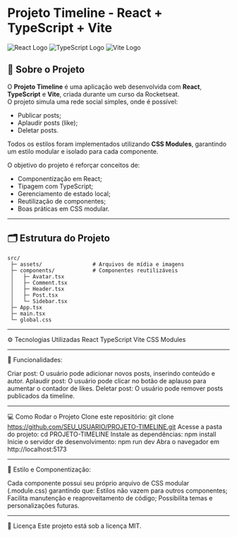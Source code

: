 # Projeto Timeline - React + TypeScript + Vite

![React Logo](https://img.shields.io/badge/React-20232A?style=for-the-badge&logo=react&logoColor=61DAFB)
![TypeScript Logo](https://img.shields.io/badge/TypeScript-007ACC?style=for-the-badge&logo=typescript&logoColor=white)
![Vite Logo](https://img.shields.io/badge/Vite-646CFF?style=for-the-badge&logo=vite&logoColor=white)

## 📌 Sobre o Projeto

O **Projeto Timeline** é uma aplicação web desenvolvida com **React**, **TypeScript** e **Vite**, criada durante um curso da Rocketseat.  
O projeto simula uma rede social simples, onde é possível:

- Publicar posts;
- Aplaudir posts (like);
- Deletar posts.

Todos os estilos foram implementados utilizando **CSS Modules**, garantindo um estilo modular e isolado para cada componente.  

O objetivo do projeto é reforçar conceitos de:

- Componentização em React;
- Tipagem com TypeScript;
- Gerenciamento de estado local;
- Reutilização de componentes;
- Boas práticas em CSS modular.

---

## 🗂 Estrutura do Projeto

```text
src/
 ├─ assets/                # Arquivos de mídia e imagens
 ├─ components/            # Componentes reutilizáveis
 │   ├─ Avatar.tsx
 │   ├─ Comment.tsx
 │   ├─ Header.tsx
 │   ├─ Post.tsx
 │   └─ Sidebar.tsx
 ├─ App.tsx
 ├─ main.tsx
 └─ global.css
```
---

⚙ Tecnologias Utilizadas
React
TypeScript
Vite
CSS Modules

---

🚀 Funcionalidades:

Criar post: O usuário pode adicionar novos posts, inserindo conteúdo e autor.
Aplaudir post: O usuário pode clicar no botão de aplauso para aumentar o contador de likes.
Deletar post: O usuário pode remover posts publicados da timeline.

---

💻 Como Rodar o Projeto
Clone este repositório:
git clone https://github.com/SEU_USUARIO/PROJETO-TIMELINE.git
Acesse a pasta do projeto:
cd PROJETO-TIMELINE
Instale as dependências:
npm install
Inicie o servidor de desenvolvimento:
npm run dev
Abra o navegador em http://localhost:5173

---

📐 Estilo e Componentização:

Cada componente possui seu próprio arquivo de CSS modular (.module.css) garantindo que:
Estilos não vazem para outros componentes;
Facilita manutenção e reaproveitamento de código;
Possibilita temas e personalizações futuras.

---

📝 Licença
Este projeto está sob a licença MIT.


